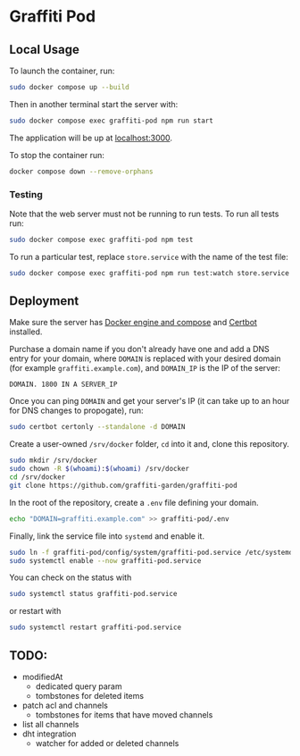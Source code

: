 # Graffiti Pod

## Local Usage

To launch the container, run:

```bash
sudo docker compose up --build
```

Then in another terminal start the server with:

```bash
sudo docker compose exec graffiti-pod npm run start
```

The application will be up at [localhost:3000](http://localhost:3000).

To stop the container run:

```bash
docker compose down --remove-orphans
```

### Testing

Note that the web server must not be running to run tests.
To run all tests run:

```bash
sudo docker compose exec graffiti-pod npm test
```

To run a particular test, replace `store.service` with the name of the test file:

```bash
sudo docker compose exec graffiti-pod npm run test:watch store.service
```

## Deployment

Make sure the server has [Docker engine and compose](https://docs.docker.com/engine/install/#server) and [Certbot](https://certbot.eff.org/instructions) installed.

Purchase a domain name if you don't already have one and add a DNS entry for your domain, where `DOMAIN` is replaced with your desired domain (for example `graffiti.example.com`), and `DOMAIN_IP` is the IP of the server:

```
DOMAIN. 1800 IN A SERVER_IP
```

Once you can ping `DOMAIN` and get your server's IP (it can take up to an hour for DNS changes to propogate), run:

```bash
sudo certbot certonly --standalone -d DOMAIN
```

Create a user-owned `/srv/docker` folder, `cd` into it and, clone this repository.

```bash
sudo mkdir /srv/docker
sudo chown -R $(whoami):$(whoami) /srv/docker
cd /srv/docker
git clone https://github.com/graffiti-garden/graffiti-pod
```

In the root of the repository, create a `.env` file defining your domain.

```bash
echo "DOMAIN=graffiti.example.com" >> graffiti-pod/.env
```

Finally, link the service file into `systemd` and enable it.

```bash
sudo ln -f graffiti-pod/config/system/graffiti-pod.service /etc/systemd/system/
sudo systemctl enable --now graffiti-pod.service
```

You can check on the status with

```bash
sudo systemctl status graffiti-pod.service
```

or restart with

```bash
sudo systemctl restart graffiti-pod.service
```

## TODO:

- modifiedAt
  - dedicated query param
  - tombstones for deleted items
- patch acl and channels
  - tombstones for items that have moved channels
- list all channels
- dht integration
  - watcher for added or deleted channels
